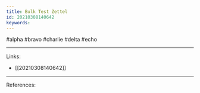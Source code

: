```yaml
---
title: Bulk Test Zettel
id: 20210308140642
keywords:
---
```

#alpha #bravo #charlie #delta #echo

---
Links:

- [[20210308140642]]

---
References:
